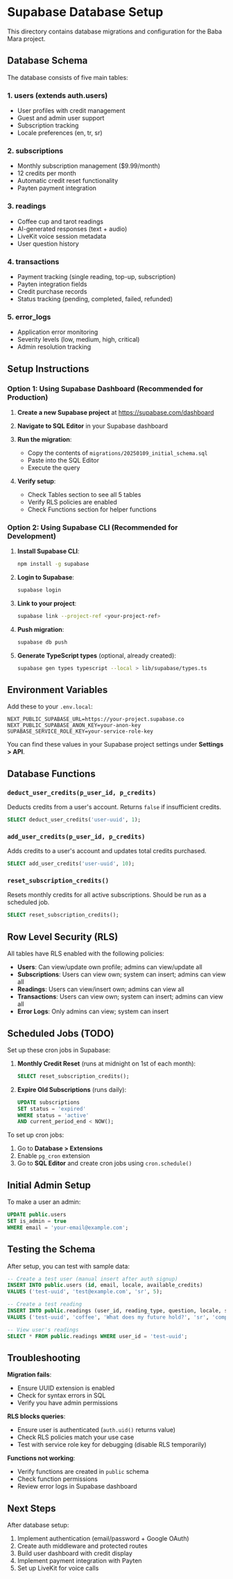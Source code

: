 # Supabase Database Setup

This directory contains database migrations and configuration for the Baba Mara project.

## Database Schema

The database consists of five main tables:

### 1. **users** (extends auth.users)
- User profiles with credit management
- Guest and admin user support
- Subscription tracking
- Locale preferences (en, tr, sr)

### 2. **subscriptions**
- Monthly subscription management ($9.99/month)
- 12 credits per month
- Automatic credit reset functionality
- Payten payment integration

### 3. **readings**
- Coffee cup and tarot readings
- AI-generated responses (text + audio)
- LiveKit voice session metadata
- User question history

### 4. **transactions**
- Payment tracking (single reading, top-up, subscription)
- Payten integration fields
- Credit purchase records
- Status tracking (pending, completed, failed, refunded)

### 5. **error_logs**
- Application error monitoring
- Severity levels (low, medium, high, critical)
- Admin resolution tracking

## Setup Instructions

### Option 1: Using Supabase Dashboard (Recommended for Production)

1. **Create a new Supabase project** at https://supabase.com/dashboard

2. **Navigate to SQL Editor** in your Supabase dashboard

3. **Run the migration**:
   - Copy the contents of `migrations/20250109_initial_schema.sql`
   - Paste into the SQL Editor
   - Execute the query

4. **Verify setup**:
   - Check Tables section to see all 5 tables
   - Verify RLS policies are enabled
   - Check Functions section for helper functions

### Option 2: Using Supabase CLI (Recommended for Development)

1. **Install Supabase CLI**:
   ```bash
   npm install -g supabase
   ```

2. **Login to Supabase**:
   ```bash
   supabase login
   ```

3. **Link to your project**:
   ```bash
   supabase link --project-ref <your-project-ref>
   ```

4. **Push migration**:
   ```bash
   supabase db push
   ```

5. **Generate TypeScript types** (optional, already created):
   ```bash
   supabase gen types typescript --local > lib/supabase/types.ts
   ```

## Environment Variables

Add these to your `.env.local`:

```env
NEXT_PUBLIC_SUPABASE_URL=https://your-project.supabase.co
NEXT_PUBLIC_SUPABASE_ANON_KEY=your-anon-key
SUPABASE_SERVICE_ROLE_KEY=your-service-role-key
```

You can find these values in your Supabase project settings under **Settings > API**.

## Database Functions

### `deduct_user_credits(p_user_id, p_credits)`
Deducts credits from a user's account. Returns `false` if insufficient credits.

```sql
SELECT deduct_user_credits('user-uuid', 1);
```

### `add_user_credits(p_user_id, p_credits)`
Adds credits to a user's account and updates total credits purchased.

```sql
SELECT add_user_credits('user-uuid', 10);
```

### `reset_subscription_credits()`
Resets monthly credits for all active subscriptions. Should be run as a scheduled job.

```sql
SELECT reset_subscription_credits();
```

## Row Level Security (RLS)

All tables have RLS enabled with the following policies:

- **Users**: Can view/update own profile; admins can view/update all
- **Subscriptions**: Users can view own; system can insert; admins can view all
- **Readings**: Users can view/insert own; admins can view all
- **Transactions**: Users can view own; system can insert; admins can view all
- **Error Logs**: Only admins can view; system can insert

## Scheduled Jobs (TODO)

Set up these cron jobs in Supabase:

1. **Monthly Credit Reset** (runs at midnight on 1st of each month):
   ```sql
   SELECT reset_subscription_credits();
   ```

2. **Expire Old Subscriptions** (runs daily):
   ```sql
   UPDATE subscriptions
   SET status = 'expired'
   WHERE status = 'active'
   AND current_period_end < NOW();
   ```

To set up cron jobs:
1. Go to **Database > Extensions**
2. Enable `pg_cron` extension
3. Go to **SQL Editor** and create cron jobs using `cron.schedule()`

## Initial Admin Setup

To make a user an admin:

```sql
UPDATE public.users
SET is_admin = true
WHERE email = 'your-email@example.com';
```

## Testing the Schema

After setup, you can test with sample data:

```sql
-- Create a test user (manual insert after auth signup)
INSERT INTO public.users (id, email, locale, available_credits)
VALUES ('test-uuid', 'test@example.com', 'sr', 5);

-- Create a test reading
INSERT INTO public.readings (user_id, reading_type, question, locale, status)
VALUES ('test-uuid', 'coffee', 'What does my future hold?', 'sr', 'completed');

-- View user's readings
SELECT * FROM public.readings WHERE user_id = 'test-uuid';
```

## Troubleshooting

**Migration fails**:
- Ensure UUID extension is enabled
- Check for syntax errors in SQL
- Verify you have admin permissions

**RLS blocks queries**:
- Ensure user is authenticated (`auth.uid()` returns value)
- Check RLS policies match your use case
- Test with service role key for debugging (disable RLS temporarily)

**Functions not working**:
- Verify functions are created in `public` schema
- Check function permissions
- Review error logs in Supabase dashboard

## Next Steps

After database setup:
1. Implement authentication (email/password + Google OAuth)
2. Create auth middleware and protected routes
3. Build user dashboard with credit display
4. Implement payment integration with Payten
5. Set up LiveKit for voice calls
